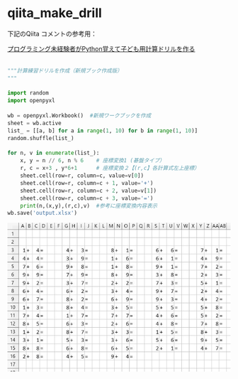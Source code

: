 
# qiita_make_drill

下記のQiita コメントの参考用：

[プログラミング未経験者がPython覚えて子ども用計算ドリルを作る](https://qiita.com/sotogawa/items/14ecbf090ae05a8eddb7)


```python

"""計算練習ドリルを作成（新規ブック作成版）
"""

import random
import openpyxl

wb = openpyxl.Workbook()  #新規ワークブックを作成
sheet = wb.active
list_ = [[a, b] for a in range(1, 10) for b in range(1, 10)]
random.shuffle(list_)

for n, v in enumerate(list_):
	x, y = n // 6, n % 6    # 座標変換1 (碁盤タイプ） 
	r, c = x+3 , y*6+1      # 座標変換２【(r,c】各計算式左上座標）
	sheet.cell(row=r, column=c, value=v[0])
	sheet.cell(row=r, column=c + 1, value='+')
	sheet.cell(row=r, column=c + 2, value=v[1])
	sheet.cell(row=r, column=c + 3, value='=')
	print(n,(x,y),(r,c),v)  #参考に座標変換内容表示
wb.save('output.xlsx')
```




![drill_img](https://github.com/zaq9/qiita_make_drill/blob/master/drill_img.JPG)

